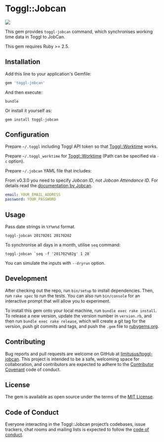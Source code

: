 # Toggl::Jobcan

![](https://img.shields.io/gem/v/toggl-jobcan.svg?style=popout)

This gem provides `toggl-jobcan` command, which synchronises working time data in Toggl to JobCan.

This gem requires Ruby >= 2.5.

## Installation

Add this line to your application's Gemfile:

```ruby
gem 'toggl-jobcan'
```

And then execute:

```console
bundle
```

Or install it yourself as:

```console
gem install toggl-jobcan
```

## Configuration

Prepare `~/.toggl` including Toggl API token so that [Toggl::Worktime](https://github.com/limitusus/toggl-worktime) works.

Prepare `~/.toggl_worktime` for [Toggl::Worktime](https://github.com/limitusus/toggl-worktime) (Path can be specified via `-c` option).

Prepare `~/.jobcan` YAML file that includes:

From v0.3.0 you need to specify *Jobcan ID*, not *Jobcan Attendance ID*. For details read the [documentation by Jobcan](https://jobcanwf.zendesk.com/hc/ja/articles/224910508).

```yaml
email: YOUR_EMAIL_ADDRESS
password: YOUR_PASSWORD
```

## Usage

Pass date strings in `%Y%m%d` format.

```console
toggl-jobcan 20170201 20170202
```

To synchronise all days in a month, utilise `seq` command:

```console
toggl-jobcan `seq -f '201702%02g' 1 28`
```

You can simulate the inputs with `--dryrun` option.

## Development

After checking out the repo, run `bin/setup` to install dependencies. Then, run `rake spec` to run the tests. You can also run `bin/console` for an interactive prompt that will allow you to experiment.

To install this gem onto your local machine, run `bundle exec rake install`. To release a new version, update the version number in `version.rb`, and then run `bundle exec rake release`, which will create a git tag for the version, push git commits and tags, and push the `.gem` file to [rubygems.org](https://rubygems.org).

## Contributing

Bug reports and pull requests are welcome on GitHub at [limitusus/toggl-jobcan](https://github.com/limitusus/toggl-jobcan). This project is intended to be a safe, welcoming space for collaboration, and contributors are expected to adhere to the [Contributor Covenant](http://contributor-covenant.org) code of conduct.

## License

The gem is available as open source under the terms of the [MIT License](https://opensource.org/licenses/MIT).

## Code of Conduct

Everyone interacting in the Toggl::Jobcan project’s codebases, issue trackers, chat rooms and mailing lists is expected to follow the [code of conduct](https://github.com/limitusus/toggl-jobcan/blob/master/CODE_OF_CONDUCT.md).
